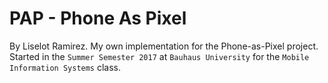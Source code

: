 # PAP - Phone As Pixel
By Liselot Ramirez. My own implementation for the Phone-as-Pixel project.
Started in the `Summer Semester 2017` at `Bauhaus University` for the `Mobile Information Systems` class.
